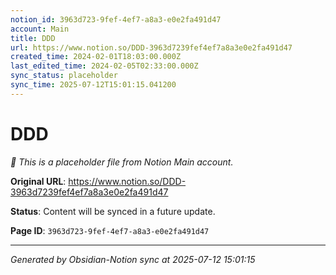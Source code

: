 ```yaml
---
notion_id: 3963d723-9fef-4ef7-a8a3-e0e2fa491d47
account: Main
title: DDD
url: https://www.notion.so/DDD-3963d7239fef4ef7a8a3e0e2fa491d47
created_time: 2024-02-01T18:03:00.000Z
last_edited_time: 2024-02-05T02:33:00.000Z
sync_status: placeholder
sync_time: 2025-07-12T15:01:15.041200
---
```


# DDD

*🔄 This is a placeholder file from Notion Main account.*

**Original URL**: https://www.notion.so/DDD-3963d7239fef4ef7a8a3e0e2fa491d47

**Status**: Content will be synced in a future update.

**Page ID**: `3963d723-9fef-4ef7-a8a3-e0e2fa491d47`

---

*Generated by Obsidian-Notion sync at 2025-07-12 15:01:15*
